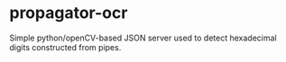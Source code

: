# propagator-ocr
Simple python/openCV-based JSON server used to detect hexadecimal digits constructed from pipes.
